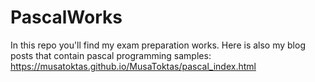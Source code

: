 # PascalWorks
In  this repo you'll find my exam preparation works.
Here is also my blog posts that contain pascal programming samples: https://musatoktas.github.io/MusaToktas/pascal_index.html
